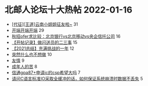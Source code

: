 # 北邮人论坛十大热帖 2022-01-16

- [[代征][王道]云南小姐姐征友啦~](https://bbs.byr.cn/article/Friends/2015004) 31
- [开端开端开端](https://bbs.byr.cn/article/TV/183827) 29
- [秋招ofer求比较：北京银行vs北京移动vs央企信托公司](https://bbs.byr.cn/article/Job/2155746) 16
- [【开帖记录】做闪送员的二三事](https://bbs.byr.cn/article/Picture/3311227) 15
- [【2021总结】充满挑战的一年](https://bbs.byr.cn/article/WorkLife/1180930) 12
- [突然什么也不想做](https://bbs.byr.cn/article/Feeling/3182294) 10
- [友情](https://bbs.byr.cn/article/Talking/6325713) 9
- [成年人的苦](https://bbs.byr.cn/article/FamilyLife/145323) 8
- [信通gpa87+申请ic的csp希望大吗](https://bbs.byr.cn/article/GoAbroad/382282) 7
- [请问C语言标准IO采取全缓冲的话，如何保证系统崩溃时数据不丢失](https://bbs.byr.cn/article/CPP/101631) 5


